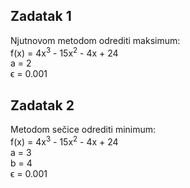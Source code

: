 ## Zadatak 1
Njutnovom metodom odrediti maksimum:  
f(x) = 4x<sup>3</sup> - 15x<sup>2</sup> - 4x + 24  
a = 2  
ϵ = 0.001
## Zadatak 2
Metodom sečice odrediti minimum:  
f(x) = 4x<sup>3</sup> - 15x<sup>2</sup> - 4x + 24  
a = 3  
b = 4  
ϵ = 0.001
